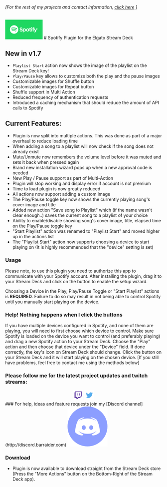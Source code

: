 ###### [For the rest of my projects and contact information, [click here](https://barraider.com) ]

<img src="/images/spotlogo.png" height="63" width="120"/> 
# Spotify Plugin for the Elgato Stream Deck

## New in v1.7
* `Playlist Start` action now shows the image of the playlist on the Stream Deck key!
* `Play/Pause` key allows to customize both the play and the pause images
* Customizable images for Shuffle button
* Customizable images for Repeat button
* Shuffle support in Multi Action
* Reduced frequency of authentication requests
* Introduced a caching mechanism that should reduce the amount of API calls to Spotify

## Current Features:
- Plugin is now split into multiple actions. This was done as part of a major overhaul to reduce loading time
- When adding a song to a playlist will now check if the song does not already exist
- Mute/Unmute now remembers the volume level before it was muted and sets it back when pressed again
- Brand new installation wizard pops up when a new approval code is needed
- New Play / Pause support as part of Multi-Action
- Plugin will stop working and display error if account is not premium
- Time to load plugin is now greatly reduced
- All actions now support adding a custom image
- The Play/Pause toggle key now shows the currently playing song's cover image and title
- Added new action "Save song to Playlist" which (if the name wasn't clear enough..) saves the current song to a playlist of your choice
- Ability to enable/disable showing song's cover image, title, elapsed time on the Play/Pause toggle key
- "Start Playlist" action was renamed to "Playlist Start" and moved higher up in the actions list
- The "Playlist Start" action now supports choosing a device to start playing on (It is highly recommended that the "device" setting is set)

### Usage

Please note, to use this plugin you need to authorize this app to communicate with your Spotify account. After installing the plugin, drag it to your Stream Deck and click on the button to enable the setup wizard.

Choosing a Device in the Play, Play/Pause Toggle or "Start Playlist" actions is **REQUIRED**. Failure to do so may result in not being able to control Spotify until you manually start playing on the device.
### Help! Nothing happens when I click the buttons
If you have multiple devices configured in Spotify, and none of them are playing, you will need to first choose which device to control. Make sure Spotify is loaded on the device you want to control (and preferably playing) and drag a new Spotify action to your Stream Deck. Choose the "Play" action and then choose that device under the "Device" field. If done correctly, the key's icon on Stream Deck should change. Click the button on your Stream Deck and it will start playing on the chosen device.
[If you still have problems, feel free to contact me using the methods below]

### Please follow me for the latest project updates and twitch streams:  
<div align="center">
<a href="https://www.twitch.tv/barraider/" alt="@BarRaider"><img src="/images/twitch.png" height="32" width="32"/></a> 
<a href="https://twitter.com/realBarRaider" alt="@realBarRaider"><img src="/images/brtwit.png" height="32" width="32"/></a> 
</div>
### For help, ideas and feature requests join my [Discord channel](http://discord.barraider.com) <a href="http://discord.barraider.com"><img src="/images/discord.png" class="discord-img"></a>

### Download

* Plugin is now available to download straight from the Stream Deck store (Press the "More Actions" button on the Bottom-Right of the Stream Deck app).

